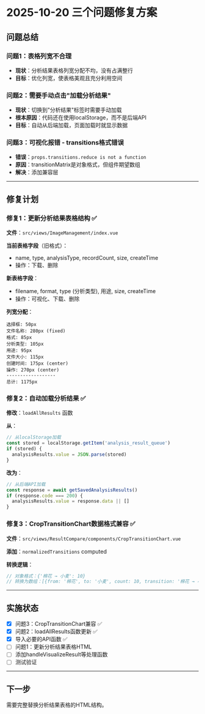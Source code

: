 # 2025-10-20 三个问题修复方案

## 问题总结

### 问题1：表格列宽不合理
- **现状**：分析结果表格列宽分配不均，没有占满整行
- **目标**：优化列宽，使表格美观且充分利用空间

### 问题2：需要手动点击"加载分析结果"
- **现状**：切换到"分析结果"标签时需要手动加载
- **根本原因**：代码还在使用localStorage，而不是后端API
- **目标**：自动从后端加载，页面加载时就显示数据

### 问题3：可视化报错 - transitions格式错误
- **错误**：`props.transitions.reduce is not a function`
- **原因**：transitionMatrix是对象格式，但组件期望数组
- **解决**：添加兼容层

---

## 修复计划

### 修复1：更新分析结果表格结构 ✅

**文件**：`src/views/ImageManagement/index.vue`

**当前表格字段**（旧格式）：
- name, type, analysisType, recordCount, size, createTime
- 操作：下载、删除

**新表格字段**：
- filename, format, type (分析类型), 用途, size, createTime
- 操作：可视化、下载、删除

**列宽分配**：
```
选择框: 50px
文件名称: 280px (fixed)
格式: 85px
分析类型: 105px
用途: 95px
文件大小: 115px
创建时间: 175px (center)
操作: 270px (center)
------------------
总计: 1175px
```

### 修复2：自动加载分析结果 ✅

**修改**：`loadAllResults` 函数

**从**：
```javascript
// 从localStorage加载
const stored = localStorage.getItem('analysis_result_queue')
if (stored) {
  analysisResults.value = JSON.parse(stored)
}
```

**改为**：
```javascript
// 从后端API加载
const response = await getSavedAnalysisResults()
if (response.code === 200) {
  analysisResults.value = response.data || []
}
```

### 修复3：CropTransitionChart数据格式兼容 ✅

**文件**：`src/views/ResultCompare/components/CropTransitionChart.vue`

**添加**：`normalizedTransitions` computed

**转换逻辑**：
```javascript
// 对象格式：{'棉花 → 小麦': 10}
// 转换为数组：[{from: '棉花', to: '小麦', count: 10, transition: '棉花 → 小麦'}]
```

---

## 实施状态

- [x] 问题3：CropTransitionChart兼容 ✅
- [x] 问题2：loadAllResults函数更新 ✅
- [x] 导入必要的API函数 ✅
- [ ] 问题1：更新分析结果表格HTML
- [ ] 添加handleVisualizeResult等处理函数
- [ ] 测试验证

---

## 下一步

需要完整替换分析结果表格的HTML结构。


